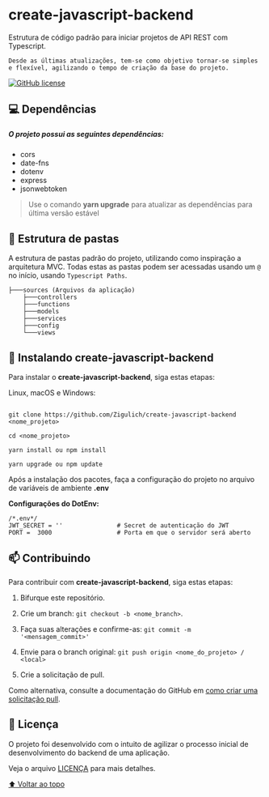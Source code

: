 # create-javascript-backend

Estrutura de código padrão para iniciar projetos de API REST com Typescript.

`Desde as últimas atualizações, tem-se como objetivo tornar-se simples e flexível, agilizando o tempo de criação da base do projeto.`

[![GitHub license](https://img.shields.io/github/license/Zigulich/create-javascript-backend)](https://github.com/Zigulich/create-javascript-backend/blob/master/LICENSE.md)

## 💻 Dependências

##### O projeto possui as seguintes dependências:

-   cors
-   date-fns
-   dotenv
-   express
-   jsonwebtoken

> Use o comando **yarn upgrade** para atualizar as dependências para última versão estável

## 📄 Estrutura de pastas

A estrutura de pastas padrão do projeto, utilizando como inspiração a arquitetura MVC. Todas estas as pastas podem ser acessadas usando um `@` no início, usando `Typescript Paths`.

    ├───sources (Arquivos da aplicação)
        ├───controllers
        ├───functions
        ├───models
    	├───services
    	├───config
        └───views

## 🚀 Instalando create-javascript-backend

Para instalar o **create-javascript-backend**, siga estas etapas:

Linux, macOS e Windows:

```

git clone https://github.com/Zigulich/create-javascript-backend <nome_projeto>

cd <nome_projeto>

yarn install ou npm install

yarn upgrade ou npm update

```

Após a instalação dos pacotes, faça a configuração do projeto no arquivo de variáveis de ambiente **.env**

**Configurações do DotEnv:**

    /*.env*/
    JWT_SECRET = ''               # Secret de autenticação do JWT
    PORT =  3000                  # Porta em que o servidor será aberto

## 📫 Contribuindo

Para contribuir com **create-javascript-backend**, siga estas etapas:

1. Bifurque este repositório.

2. Crie um branch: `git checkout -b <nome_branch>`.

3. Faça suas alterações e confirme-as: `git commit -m '<mensagem_commit>'`

4. Envie para o branch original: `git push origin <nome_do_projeto> / <local>`

5. Crie a solicitação de pull.

Como alternativa, consulte a documentação do GitHub em [como criar uma solicitação pull](https://help.github.com/en/github/collaborating-with-issues-and-pull-requests/creating-a-pull-request).

## 📝 Licença

O projeto foi desenvolvido com o intuito de agilizar o processo inicial de desenvolvimento do backend de uma aplicação.

Veja o arquivo [LICENÇA](LICENSE.md) para mais detalhes.

[⬆ Voltar ao topo](#create-javascript-backend)<br>
